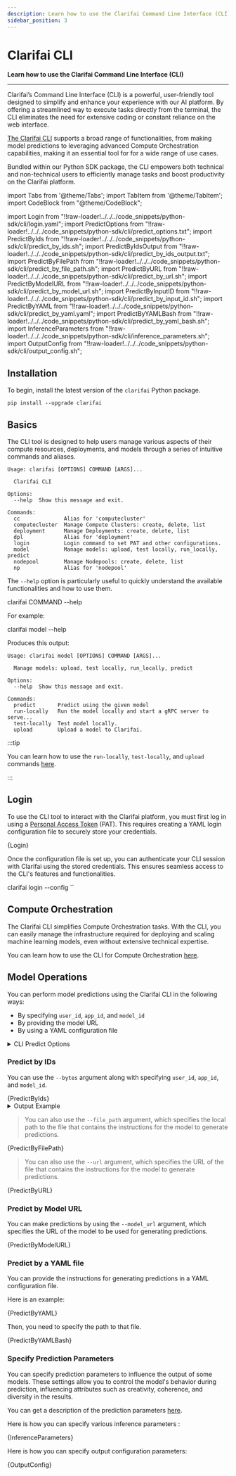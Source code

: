 ```yaml
---
description: Learn how to use the Clarifai Command Line Interface (CLI)
sidebar_position: 3
---
```


# Clarifai CLI

**Learn how to use the Clarifai Command Line Interface (CLI)**
<hr />

Clarifai’s Command Line Interface (CLI) is a powerful, user-friendly tool designed to simplify and enhance your experience with our AI platform. By offering a streamlined way to execute tasks directly from the terminal, the CLI eliminates the need for extensive coding or constant reliance on the web interface. 

[The Clarifai CLI](https://github.com/Clarifai/examples/tree/main/CLI) supports a broad range of functionalities, from making model predictions to leveraging advanced Compute Orchestration capabilities, making it an essential tool for for a wide range of use cases.

Bundled within our Python SDK package, the CLI empowers both technical and non-technical users to efficiently manage tasks and boost productivity on the Clarifai platform. 

import Tabs from '@theme/Tabs';
import TabItem from '@theme/TabItem';
import CodeBlock from "@theme/CodeBlock";

import Login from "!!raw-loader!../../../code_snippets/python-sdk/cli/login.yaml";
import PredictOptions from "!!raw-loader!../../../code_snippets/python-sdk/cli/predict_options.txt";
import PredictByIds from "!!raw-loader!../../../code_snippets/python-sdk/cli/predict_by_ids.sh";
import PredictByIdsOutput from "!!raw-loader!../../../code_snippets/python-sdk/cli/predict_by_ids_output.txt";
import PredictByFilePath from "!!raw-loader!../../../code_snippets/python-sdk/cli/predict_by_file_path.sh";
import PredictByURL from "!!raw-loader!../../../code_snippets/python-sdk/cli/predict_by_url.sh";
import PredictByModelURL from "!!raw-loader!../../../code_snippets/python-sdk/cli/predict_by_model_url.sh";
import PredictByInputID from "!!raw-loader!../../../code_snippets/python-sdk/cli/predict_by_input_id.sh";
import PredictByYAML from "!!raw-loader!../../../code_snippets/python-sdk/cli/predict_by_yaml.yaml";
import PredictByYAMLBash from "!!raw-loader!../../../code_snippets/python-sdk/cli/predict_by_yaml_bash.sh";
import InferenceParameters from "!!raw-loader!../../../code_snippets/python-sdk/cli/inference_parameters.sh";
import OutputConfig from "!!raw-loader!../../../code_snippets/python-sdk/cli/output_config.sh";

## Installation

To begin, install the latest version of the `clarifai` Python package.

```text
pip install --upgrade clarifai
```

## Basics

The CLI tool is designed to help users manage various aspects of their compute resources, deployments, and models through a series of intuitive commands and aliases. 

```text
Usage: clarifai [OPTIONS] COMMAND [ARGS]...

  Clarifai CLI

Options:
  --help  Show this message and exit.

Commands:
  cc              Alias for 'computecluster'
  computecluster  Manage Compute Clusters: create, delete, list
  deployment      Manage Deployments: create, delete, list
  dpl             Alias for 'deployment'
  login           Login command to set PAT and other configurations.
  model           Manage models: upload, test locally, run_locally, predict
  nodepool        Manage Nodepools: create, delete, list
  np              Alias for 'nodepool'

```

The `--help` option is particularly useful to quickly understand the available functionalities and how to use them.

<Tabs>
<TabItem value="bash" label="CLI">
    <CodeBlock className="language-yaml">
    clarifai COMMAND --help
</CodeBlock>
</TabItem>
</Tabs>

For example:

<Tabs>
<TabItem value="bash" label="CLI">
    <CodeBlock className="language-yaml">
    clarifai model --help
</CodeBlock>
</TabItem>
</Tabs>

Produces this output:

```text
Usage: clarifai model [OPTIONS] COMMAND [ARGS]...

  Manage models: upload, test locally, run_locally, predict

Options:
  --help  Show this message and exit.

Commands:
  predict       Predict using the given model
  run-locally   Run the model locally and start a gRPC server to serve...
  test-locally  Test model locally.
  upload        Upload a model to Clarifai.

```

:::tip

You can learn how to use the `run-locally`, `test-locally`, and `upload` commands [here](https://docs.clarifai.com/sdk/compute-orchestration/model-upload#step-4-test-the-model-locally). 

:::

## Login 

To use the CLI tool to interact with the Clarifai platform, you must first log in using a [Personal Access Token](https://docs.clarifai.com/clarifai-basics/authentication/personal-access-tokens) (PAT). This requires creating a YAML login configuration file to securely store your credentials.

<Tabs>
<TabItem value="yaml" label="YAML">
    <CodeBlock className="language-yaml">{Login}</CodeBlock>
</TabItem>
</Tabs>

Once the configuration file is set up, you can authenticate your CLI session with Clarifai using the stored credentials. This ensures seamless access to the CLI's features and functionalities.

<Tabs>
<TabItem value="bash" label="CLI">
    <CodeBlock className="language-text">
    clarifai login --config `<add-config-filepath-here>`
</CodeBlock>
</TabItem>
</Tabs>

## Compute Orchestration

The Clarifai CLI simplifies Compute Orchestration tasks. With the CLI, you can easily manage the infrastructure required for deploying and scaling machine learning models, even without extensive technical expertise. 

You can learn how to use the CLI for Compute Orchestration [here](https://docs.clarifai.com/sdk/compute-orchestration). 

## Model Operations

You can perform model predictions using the Clarifai CLI in the following ways:  

- By specifying `user_id`, `app_id`, and `model_id`
- By providing the model URL
- By using a YAML configuration file


<details>
  <summary>CLI Predict Options</summary>
    <CodeBlock className="language-text">{PredictOptions}</CodeBlock>
</details>

### Predict by IDs

You can use the `--bytes` argument along with specifying `user_id`, `app_id`, and `model_id`.

<Tabs>
<TabItem value="bash" label="CLI">
    <CodeBlock className="language-bash">{PredictByIds}</CodeBlock>
</TabItem>
</Tabs>

<details>
  <summary>Output Example</summary>
    <CodeBlock className="language-text">{PredictByIdsOutput}</CodeBlock>
</details>

> You can also use the `--file_path` argument, which specifies the local path to the file that contains the instructions for the model to generate predictions.

<Tabs>
<TabItem value="bash" label="CLI">
    <CodeBlock className="language-bash">{PredictByFilePath}</CodeBlock>
</TabItem>
</Tabs>

> You can also use the `--url` argument, which specifies the URL of the file that contains the instructions for the model to generate predictions.

<Tabs>
<TabItem value="bash" label="CLI">
    <CodeBlock className="language-bash">{PredictByURL}</CodeBlock>
</TabItem>
</Tabs>

<!--
> You can also use the `--input_id` argument, which specifies an existing input ID in the app for the model to predict.

<Tabs>
<TabItem value="bash" label="Bash">
    <CodeBlock className="language-bash">{PredictByInputID}</CodeBlock>
</TabItem>
</Tabs>

-->

### Predict by Model URL

You can make predictions by using the `--model_url` argument, which specifies the URL of the model to be used for generating predictions.

<Tabs>
<TabItem value="bash" label="CLI">
    <CodeBlock className="language-bash">{PredictByModelURL}</CodeBlock>
</TabItem>
</Tabs>

### Predict by a YAML file

You can provide the instructions for generating predictions in a YAML configuration file. 

Here is an example:

<Tabs>
<TabItem value="yaml" label="YAML">
    <CodeBlock className="language-yaml">{PredictByYAML}</CodeBlock>
</TabItem>
</Tabs>

Then, you need to specify the path to that file. 

<Tabs>
<TabItem value="bash" label="CLI">
    <CodeBlock className="language-bash">{PredictByYAMLBash}</CodeBlock>
</TabItem>
</Tabs>

### Specify Prediction Parameters

You can specify prediction parameters to influence the output of some models. These settings allow you to control the model's behavior during prediction, influencing attributes such as creativity, coherence, and diversity in the results.

You can get a description of the prediction parameters [here](https://docs.clarifai.com/sdk/Inference-from-AI-Models/Advance-Inference-Options/#prediction-paramaters). 

Here is how you can specify various inference parameters :

<Tabs>
<TabItem value="bash" label="CLI">
    <CodeBlock className="language-bash">{InferenceParameters}</CodeBlock>
</TabItem>
</Tabs>

Here is how you can specify output configuration parameters:

<Tabs>
<TabItem value="bash" label="CLI">
    <CodeBlock className="language-bash">{OutputConfig}</CodeBlock>
</TabItem>
</Tabs>
